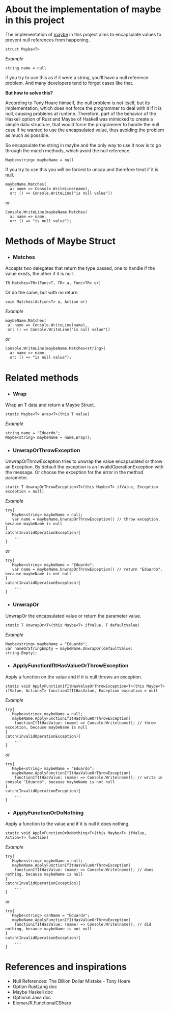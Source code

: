 # About the implementation of maybe in this project 

The implementation of [maybe](https://www.nuget.org/packages/PrancingPonySharp.Maybe) in this project aims to encapsulate values to prevent null references from happening.

`struct Maybe<T>`

_Example_

```string name = null``` 

if you try to use this as if it were a string, you'll have a null reference problem. And many developers tend to forget cases like that.

**But how to solve this?**

According to Tony Hoare himself, the null problem is not itself, but its implementation, which does not force the programmer to deal with it if it is null, causing problems at runtime. Therefore, part of the behavior of the Haskell option of Rust and Maybe of Haskell was mimicked to create a simple data structure, that would force the programmer to handle the null case if he wanted to use the encapsulated value, thus avoiding the problem as much as possible.

So encapsulate the string in maybe and the only way to use it now is to go through the match methods, which avoid the null reference.

```Maybe<string> maybeName = null```

If you try to use this you will be forced to uncap and therefore treat if it is null.

```
maybeName.Matches(
  a: name => Console.WriteLine(name), 
  or: () => Console.WriteLine("is null value"))
```
_or_
```
Console.WriteLine(maybeName.Matches(
  a: name => name, 
  or: () => "is null value");
```

# Methods of Maybe Struct
* ### Matches

Accepts two delegates that return the type passed, one to handle if the value exists, the other if it is null.

`TR Matches<TR>(Func<T, TR> a, Func<TR> or)`

Or do the same, but with no return.

`void Matches(Action<T> a, Action or)`

_Example_
 ```
maybeName.Matches(
  a: name => Console.WriteLine(name), 
  or: () => Console.WriteLine("is null value"))
```
_or_
```
Console.WriteLine(maybeName.Matches<string>(
  a: name => name, 
  or: () => "is null value");
```
  
# Related methods
* ### Wrap

Wrap an T data and return a Maybe Struct.

`static Maybe<T> Wrap<T>(this T value)`

_Example_
```
string name = "Eduardo";
Maybe<string> maybeName = name.Wrap();
```

* ### UnwrapOrThrowException

UnwrapOrThrowException tries to unwrap the value encapsulated or throw an Exception. By default the exception is an InvalidOperationException with the message.
Or choose the exception for the error in the method parameter.

`static T UnwrapOrThrowException<T>(this Maybe<T> ifValue, Exception exception = null)`

_Example_
```
try{
   Maybe<string> maybeName = null;
   var name = maybeName.UnwrapOrThrowException() // throw exception, because maybeName is null
}
catch(InvalidOperationException){
    ...
}
```
_or_
```
try{
   Maybe<string> maybeName = "Eduardo";
   var name = maybeName.UnwrapOrThrowException() // return "Eduardo", because maybeName is not null
}
catch(InvalidOperationException){
    ...
}
```

* ### UnwrapOr
UnwrapOr the encapsulated value or return the parameter value.

`static T UnwrapOr<T>(this Maybe<T> ifValue, T defaultValue)`

_Example_
```
Maybe<string> maybeName = "Eduardo";
var nameOrStringEmpty = maybeName.UnwrapOr(defaultValue: string.Empty);
```

* ### ApplyFunctionIfItHasValueOrThrowException
Apply a function on the value and if it is null throws an exception.

`static void ApplyFunctionIfItHasValueOrThrowException<T>(this Maybe<T> ifValue, Action<T> functionIfItHasValue,
            Exception exception = null`

_Example_
```
try{
   Maybe<string> maybeName = null;
   maybeName.ApplyFunctionIfItHasValueOrThrowException(
    functionIfItHasValue: (name) => Console.Write(name)); // throw exception, because maybeName is null
}
catch(InvalidOperationException){
    ...
}
```
_or_
```
try{
   Maybe<string> maybeName = "Eduardo";
   maybeName.ApplyFunctionIfItHasValueOrThrowException(
    functionIfItHasValue: (name) => Console.Write(name)); // write in console "Eduardo", because maybeName is not null
}
catch(InvalidOperationException){
    ...
}
```

* ### ApplyFunctionOrDoNothing
Apply a function to the value and if it is null it does nothing.

`static void ApplyFunctionOrDoNothing<T>(this Maybe<T> ifValue, Action<T> function)`

_Example_
```
try{
   Maybe<string> maybeName = null;
   maybeName.ApplyFunctionIfItHasValueOrThrowException(
    functionIfItHasValue: (name) => Console.Write(name)); // does nothing, because maybeName is null
}
catch(InvalidOperationException){
    ...
}
```
_or_
```
try{
   Maybe<string> canName = "Eduardo";
   maybeName.ApplyFunctionIfItHasValueOrThrowException(
    functionIfItHasValue: (name) => Console.Write(name)); // did nothing, because maybeName is not null
}
catch(InvalidOperationException){
    ...
}
```

# References and inspirations
- Null References: The Billion Dollar Mistake - Tony Hoare
- Option RustLang doc
- Maybe Haskell doc
- Optional Java doc
- ElemarJR.FunctionalCSharp
